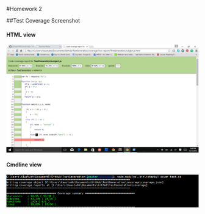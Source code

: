 #Homework 2

##Test Coverage Screenshot
#### HTML view
![image](/HW/HW2/test-coverage.png)


#### Cmdline view
![image](/HW/HW2/test-coverage-cmd.png)

